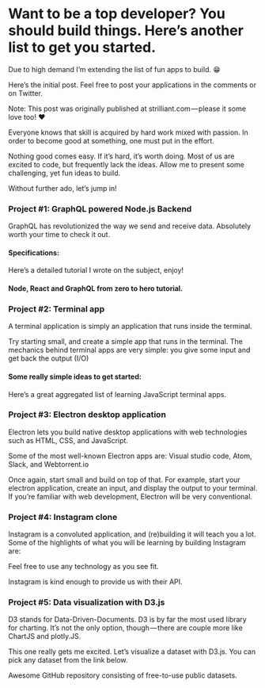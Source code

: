 Want to be a top developer? You should build things. Here’s another list to get you started.
============================================================================================

Due to high demand I’m extending the list of fun apps to build. 😁

Here’s the initial post. Feel free to post your applications in the comments or on Twitter.

Note: This post was originally published at strilliant.com — please it some love too! ❤

Everyone knows that skill is acquired by hard work mixed with passion. In order to become good at something, one must put in the effort.

Nothing good comes easy. If it’s hard, it’s worth doing. Most of us are excited to code, but frequently lack the ideas. Allow me to present some challenging, yet fun ideas to build.

Without further ado, let’s jump in!

### Project #1: GraphQL powered Node.js Backend

GraphQL has revolutionized the way we send and receive data. Absolutely worth your time to check it out.

#### Specifications:

Here’s a detailed tutorial I wrote on the subject, enjoy!

#### Node, React and GraphQL from zero to hero tutorial.

### Project #2: Terminal app

A terminal application is simply an application that runs inside the terminal.

Try starting small, and create a simple app that runs in the terminal. The mechanics behind terminal apps are very simple: you give some input and get back the output (I/O)

#### Some really simple ideas to get started:

Here’s a great aggregated list of learning JavaScript terminal apps.

### Project #3: Electron desktop application

Electron lets you build native desktop applications with web technologies such as HTML, CSS, and JavaScript.

Some of the most well-known Electron apps are: Visual studio code, Atom, Slack, and Webtorrent.io

Once again, start small and build on top of that. For example, start your electron application, create an input, and display the output to your terminal. If you’re familiar with web development, Electron will be very conventional.

### Project #4: Instagram clone

Instagram is a convoluted application, and (re)building it will teach you a lot. Some of the highlights of what you will be learning by building Instagram are:

Feel free to use any technology as you see fit.

Instagram is kind enough to provide us with their API.

### Project #5: Data visualization with D3.js

D3 stands for Data-Driven-Documents. D3 is by far the most used library for charting. It’s not the only option, though — there are couple more like ChartJS and plotly.JS.

This one really gets me excited. Let’s visualize a dataset with D3.js. You can pick any dataset from the link below.

Awesome GitHub repository consisting of free-to-use public datasets.
